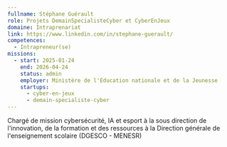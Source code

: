 ```yaml
---
fullname: Stéphane Guérault
role: Projets DemainSpecialisteCyber et CyberEnJeux
domaine: Intraprenariat
link: https://www.linkedin.com/in/stephane-guerault/
competences:
  - Intrapreneur(se)
missions:
  - start: 2025-01-24
    end: 2026-04-24
    status: admin
    employer: Ministère de l'Education nationale et de la Jeunesse
    startups:
      - cyber-en-jeux
      - demain-specialiste-cyber
---
```

Chargé de mission cybersécurité, IA et esport à la sous direction de l'innovation, de la formation et des ressources à la Direction générale de l'enseignement scolaire (DGESCO - MENESR)